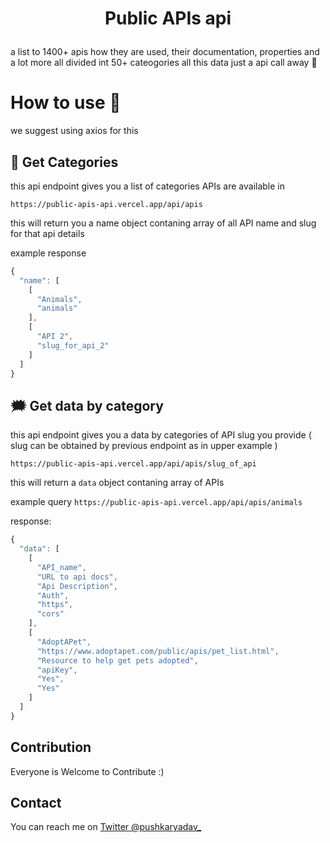 # <p align="center"> Public APIs api</p>

a list to 1400+ apis how they are used, their documentation, properties and a lot more all divided int 50+ cateogories all this data just a api call away 🚀

# How to use 🤔
we suggest using axios for this

## 🐛 Get Categories

this api endpoint gives you a list of categories APIs are available in

`https://public-apis-api.vercel.app/api/apis`

this will return you a name object contaning array of all API name and slug for that api details

example response

```js
{
  "name": [
    [
      "Animals",
      "animals"
    ],
    [
      "API 2",
      "slug_for_api_2"
    ]
  ]
}
```

## 🗯️ Get data by category

this api endpoint gives you a data by categories of API slug you provide ( slug can be obtained by previous endpoint as in upper example )

`https://public-apis-api.vercel.app/api/apis/slug_of_api`

this will return a `data` object contaning array of APIs

example query
`https://public-apis-api.vercel.app/api/apis/animals`

response:

```js
{
  "data": [
    [
      "API_name",
      "URL to api docs",
      "Api Description",
      "Auth",
      "https",
      "cors"
    ],
    [
      "AdoptAPet",
      "https://www.adoptapet.com/public/apis/pet_list.html",
      "Resource to help get pets adopted",
      "apiKey",
      "Yes",
      "Yes"
    ]
  ]
}
```

## Contribution

Everyone is Welcome to Contribute :)

## Contact

You can reach me on [Twitter @pushkaryadav\_](https://twitter.com/pushkaryadav_)
